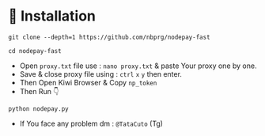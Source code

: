 # 🌟 Installation 
```
git clone --depth=1 https://github.com/nbprg/nodepay-fast
```
```
cd nodepay-fast
```
- Open ```proxy.txt``` file use : ```nano proxy.txt``` & paste Your proxy one by one.
- Save & close proxy file using : ```ctrl``` ```x``` ```y``` then enter.
- Then Open Kiwi Browser & Copy ```np_token```
- Then Run 👇
```
python nodepay.py
```
- If You face any problem dm : ```@TataCuto``` (Tg)
